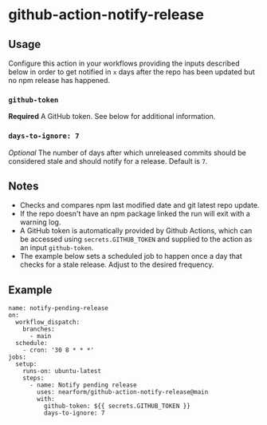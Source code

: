 # github-action-notify-release

## Usage
Configure this action in your workflows providing the inputs described below in order to get notified in `x` days after the repo has been updated but no npm release has happened.

### `github-token`
**Required** A GitHub token. See below for additional information.

### `days-to-ignore: 7`
_Optional_ The number of days after which unreleased commits should be considered stale and should notify for a release. Default is `7`.

## Notes
- Checks and compares npm last modified date and git latest repo update.
- If the repo doesn't have an npm package linked the run will exit with a warning log.
- A GitHub token is automatically provided by Github Actions, which can be accessed using `secrets.GITHUB_TOKEN` and supplied to the action as an input `github-token`.
- The example below sets a scheduled job to happen once a day that checks for a stale release. Adjust to the desired frequency.

## Example
```
name: notify-pending-release
on:
  workflow_dispatch:
    branches:
      - main
  schedule:
    - cron: '30 8 * * *'
jobs:
  setup:
    runs-on: ubuntu-latest
    steps:
      - name: Notify pending release
        uses: nearform/github-action-notify-release@main
        with:
          github-token: ${{ secrets.GITHUB_TOKEN }}
          days-to-ignore: 7
```
